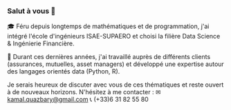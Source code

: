 ### Salut à vous 👋

🎓 Féru depuis longtemps de mathématiques et de programmation, j'ai intégré l'école d'ingénieurs ISAE-SUPAERO et choisi la filière Data Science & Ingénierie Financière.

💼 Durant ces dernières années, j'ai travaillé auprès de différents clients (assurances, mutuelles, asset managers) et développé une expertise autour des langages orientés data (Python, R).

Je serais heureux de discuter avec vous de ces thématiques et reste ouvert à de nouveaux horizons. N'hésitez à me contacter :
✉ kamal.quazbary@gmail.com
📞 (+33)6 31 82 55 80
